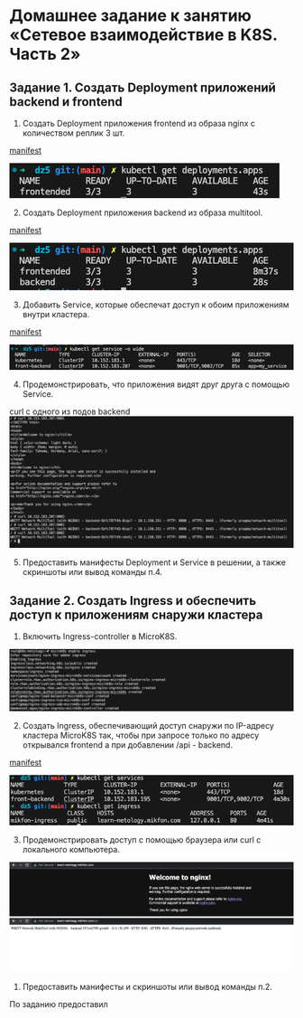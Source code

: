 # Домашнее задание к занятию «Сетевое взаимодействие в K8S. Часть 2»

## Задание 1. Создать Deployment приложений backend и frontend

1. Создать Deployment приложения frontend из образа nginx с количеством реплик 3 шт.

[manifest](manifests/frontended.yaml)

![kubectl get deployments.apps](screenshoots/1.png)

2. Создать Deployment приложения backend из образа multitool.

[manifest](manifests/backend.yaml)

![kubectl get deployments.apps](screenshoots/2.png)

3. Добавить Service, которые обеспечат доступ к обоим приложениям внутри кластера.

[manifest](manifests/front_back_svc.yaml)

![svc](screenshoots/3.png)

4. Продемонстрировать, что приложения видят друг друга с помощью Service.

curl с одного из подов backend
![curl](screenshoots/4.png)

5. Предоставить манифесты Deployment и Service в решении, а также скриншоты или вывод команды п.4.

## Задание 2. Создать Ingress и обеспечить доступ к приложениям снаружи кластера

1. Включить Ingress-controller в MicroK8S.
   
![enable ingress](screenshoots/5.png)

2. Создать Ingress, обеспечивающий доступ снаружи по IP-адресу кластера MicroK8S так, чтобы при запросе только по адресу открывался frontend а при добавлении /api - backend.

[manifest](manifests/ingress.yaml)

![ingress](screenshoots/6.png)

3. Продемонстрировать доступ с помощью браузера или curl с локального компьютера.
   
![googlechrome](screenshoots/7.png)
![googlechrome](screenshoots/8.png)
1. Предоставить манифесты и скриншоты или вывод команды п.2.

По заданию предоставил